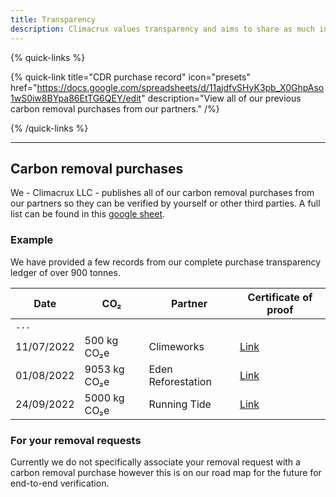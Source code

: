 ```yaml
---
title: Transparency
description: Climacrux values transparency and aims to share as much information as we can.
---
```


{% quick-links %}

{% quick-link title="CDR purchase record" icon="presets" href="https://docs.google.com/spreadsheets/d/11ajdfvSHyK3pb_X0GhpAso1wS0iw8BYpa86EtTG6QEY/edit" description="View all of our previous carbon removal purchases from our partners." /%}

{% /quick-links %}

---

## Carbon removal purchases

We - Climacrux LLC - publishes all of our carbon removal purchases from our partners so they can be verified by yourself or other third parties. A full list can be found in this [google sheet](https://docs.google.com/spreadsheets/d/11ajdfvSHyK3pb_X0GhpAso1wS0iw8BYpa86EtTG6QEY/edit).

### Example

We have provided a few records from our complete purchase transparency ledger of over 900 tonnes.

| Date       | CO₂          | Partner            | Certificate of proof                                       |
| ---------- | ------------ | ------------------ | ---------------------------------------------------------- |
| `...`      |
| 11/07/2022 | 500 kg CO₂e  | Climeworks         | [Link](https://1drv.ms/b/s!Aoz8uTsJz5S_i-kOFXoolXiC_sv2hw) |
| 01/08/2022 | 9053 kg CO₂e | Eden Reforestation | [Link](https://1drv.ms/b/s!Aoz8uTsJz5S_jJZ_1GR3Ibebp9ADQw) |
| 24/09/2022 | 5000 kg CO₂e | Running Tide       | [Link](https://1drv.ms/b/s!Aoz8uTsJz5S_kdZqTSvLDf3n2qJRYg) |

### For your removal requests

Currently we do not specifically associate your removal request with a carbon removal purchase however this is on our road map for the future for end-to-end verification.
